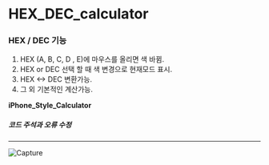 # HEX_DEC_calculator

### HEX / DEC 기능 

1. HEX (A, B, C, D , E)에 마우스를 올리면 색 바뀜.
2. HEX or DEC 선택 할 때 색 변경으로 현재모드 표시.
3. HEX <-> DEC 변환가능.
4. 그 외 기본적인 계산가능.

**iPhone_Style_Calculator**

##### 코드 주석과 오류 수정 

***

![Capture](https://github.com/KHYUN28/HEX_DEC_calculator/assets/121412134/aaaa6994-3990-440f-a458-822c9d64c84f)
